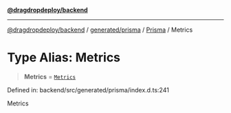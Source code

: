 [**@dragdropdeploy/backend**](../../../../../README.md)

***

[@dragdropdeploy/backend](../../../../../README.md) / [generated/prisma](../../../README.md) / [Prisma](../README.md) / Metrics

# Type Alias: Metrics

> **Metrics** = [`Metrics`](../../../runtime/library/type-aliases/Metrics.md)

Defined in: backend/src/generated/prisma/index.d.ts:241

Metrics
